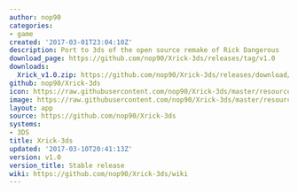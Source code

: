 ```yaml
---
author: nop90
categories:
- game
created: '2017-03-01T23:04:10Z'
description: Port to 3ds of the open source remake of Rick Dangerous
download_page: https://github.com/nop90/Xrick-3ds/releases/tag/v1.0
downloads:
  Xrick_v1.0.zip: https://github.com/nop90/Xrick-3ds/releases/download/v1.0/Xrick_v1.0.zip
github: nop90/Xrick-3ds
icon: https://raw.githubusercontent.com/nop90/Xrick-3ds/master/resources/icon.png
image: https://raw.githubusercontent.com/nop90/Xrick-3ds/master/resources/banner.png
layout: app
source: https://github.com/nop90/Xrick-3ds
systems:
- 3DS
title: Xrick-3ds
updated: '2017-03-10T20:41:13Z'
version: v1.0
version_title: Stable release
wiki: https://github.com/nop90/Xrick-3ds/wiki
---
```


